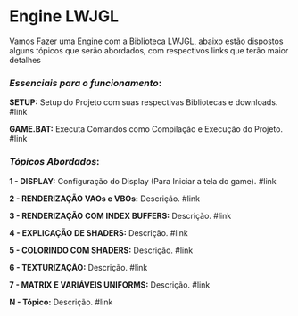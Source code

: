 # Engine LWJGL
Vamos Fazer uma Engine com a Biblioteca LWJGL, abaixo estão dispostos alguns tópicos que serão abordados, com respectivos links que terão maior detalhes

### _Essenciais para o funcionamento_:
<!-- ===================================== -->
**SETUP:**
Setup do Projeto com suas respectivas Bibliotecas e downloads. #link

**GAME.BAT:**
Executa Comandos como Compilação e Execução do Projeto. #link
<!-- ===================================== -->
### _Tópicos Abordados_:

<!-- ===================================== -->

**1 - DISPLAY:**
Configuração do Display (Para Iniciar a tela do game). #link

**2 - RENDERIZAÇÃO VAOs e VBOs:**
Descrição. #link

**3 - RENDERIZAÇÃO COM INDEX BUFFERS:**
Descrição. #link

**4 - EXPLICAÇÃO DE SHADERS:**
Descrição. #link

**5 - COLORINDO COM SHADERS:**
Descrição. #link

**6 - TEXTURIZAÇÃO:**
Descrição. #link

**7 - MATRIX E VARIÁVEIS UNIFORMS:**
Descrição. #link

<!-- ===================================== -->

**N - Tópico:**
Descrição. #link